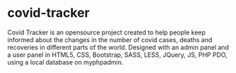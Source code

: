 # covid-tracker

Covid Tracker is an opensource project created to help people keep informed about the changes in the number of covid cases, deaths and recoveries in different parts of the world. Designed with an admin panel and a user panel in HTML5, CSS, Bootstrap, SASS, LESS, JQuery, JS, PHP PDO, using a local database on myphpadmin.
